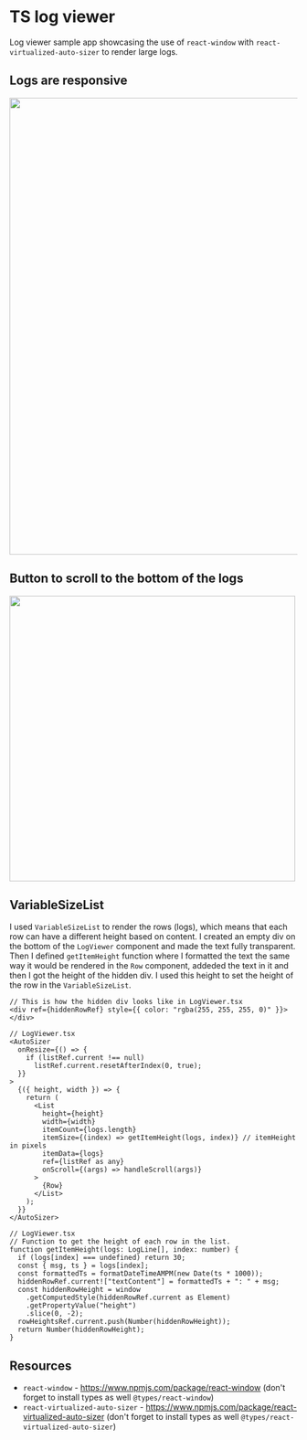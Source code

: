 # TS log viewer

Log viewer sample app showcasing the use of `react-window` with `react-virtualized-auto-sizer` to render large logs.

## Logs are responsive

<img src="public/videos/responsive.gif" width="800" />

## Button to scroll to the bottom of the logs

<img src="public/videos/new-logs.gif" height="500" />

## VariableSizeList

I used `VariableSizeList` to render the rows (logs), which means that each row can have a different height based on content. I created an empty div on the bottom of the `LogViewer` component and made the text fully transparent. Then I defined `getItemHeight` function where I formatted the text the same way it would be rendered in the `Row` component, addeded the text in it and then I got the height of the hidden div. I used this height to set the height of the row in the `VariableSizeList`.

```tsx
// This is how the hidden div looks like in LogViewer.tsx
<div ref={hiddenRowRef} style={{ color: "rgba(255, 255, 255, 0)" }}></div>
```

```tsx
// LogViewer.tsx
<AutoSizer
  onResize={() => {
    if (listRef.current !== null)
      listRef.current.resetAfterIndex(0, true);
  }}
>
  {({ height, width }) => {
    return (
      <List
        height={height}
        width={width}
        itemCount={logs.length}
        itemSize={(index) => getItemHeight(logs, index)} // itemHeight in pixels
        itemData={logs}
        ref={listRef as any}
        onScroll={(args) => handleScroll(args)}
      >
        {Row}
      </List>
    );
  }}
</AutoSizer>
```

```
// LogViewer.tsx
// Function to get the height of each row in the list.
function getItemHeight(logs: LogLine[], index: number) {
  if (logs[index] === undefined) return 30;
  const { msg, ts } = logs[index];
  const formattedTs = formatDateTimeAMPM(new Date(ts * 1000));
  hiddenRowRef.current!["textContent"] = formattedTs + ": " + msg;
  const hiddenRowHeight = window
    .getComputedStyle(hiddenRowRef.current as Element)
    .getPropertyValue("height")
    .slice(0, -2);
  rowHeightsRef.current.push(Number(hiddenRowHeight));
  return Number(hiddenRowHeight);
}
```


## Resources

- `react-window` - https://www.npmjs.com/package/react-window (don't forget to install types as well `@types/react-window`)
- `react-virtualized-auto-sizer` - https://www.npmjs.com/package/react-virtualized-auto-sizer (don't forget to install types as well `@types/react-virtualized-auto-sizer`)
````
